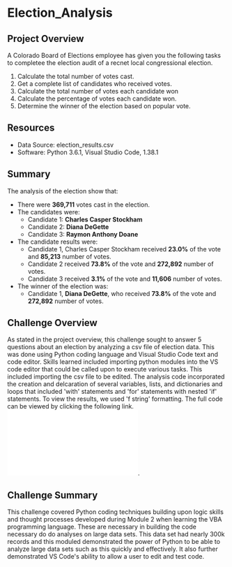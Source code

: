 # Election_Analysis

## Project Overview
A Colorado Board of Elections employee has given you the following tasks to completee the election audit of a recnet local congressional election.

1. Calculate the total number of votes cast.
2. Get a complete list of candidates who received votes.
3. Calculate the total number of votes each candidate won
4. Calculate the percentage of votes each candidate won.
5. Determine the winner of the election based on popular vote.

## Resources
- Data Source: election_results.csv
- Software: Python 3.6.1, Visual Studio Code, 1.38.1

## Summary
The analysis of the election show that:
- There were **369,711** votes cast in the election.
- The candidates were:
  - Candidate 1: **Charles Casper Stockham**
  - Candidate 2: **Diana DeGette**
  - Candidate 3: **Raymon Anthony Doane**
- The candidate results were:
  - Candidate 1, Charles Casper Stockham received **23.0%** of the vote and **85,213** number of votes.
  - Candidate 2 received **73.8%** of the vote and **272,892** number of votes.
  - Candidate 3 received **3.1%** of the vote and **11,606** number of votes.
- The winner of the election was:
  - Candidate 1, **Diana DeGette**, who received **73.8%** of the vote and **272,892** number of votes.

## Challenge Overview
As stated in the project overview, this challenge sought to answer 5 questions about an election by analyzing a csv file of election data. This was done using Python coding language and Visual Studio Code text and code editor. Skills learned included importing python modules into the VS code editor that could be called upon to execute various tasks. This included importing the csv file to be edited. The analysis code incorporated the creation and delcaration of several variables, lists, and dictionaries and loops that included 'with' statements and 'for' statements with nested 'if' statements. To view the results, we used 'f string' formatting. The full code can be viewed by clicking the following link. ![Please follow link](PyPoll.py).

## Challenge Summary
This challenge covered Python coding techniques building upon logic skills and thought processes developed during Module 2 when learning the VBA programming language. These are necessary in building the code necessary do do analyses on large data sets. This data set had nearly 300k records and this moduled demonstrated the power of Python to be able to analyze large data sets such as this quickly and effectively. It also further demonstrated VS Code's ability to allow a user to edit and test code. 
